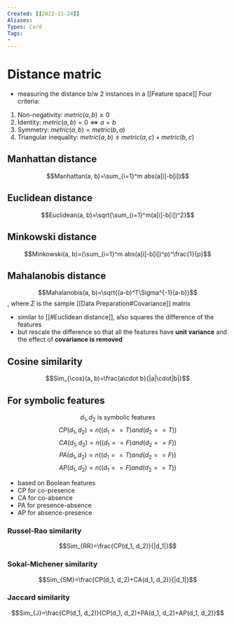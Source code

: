 ```yaml
---
Created: [[2022-11-24]]
Aliases: 
Types: Card
Tags: 
- 
---
```

# Distance matric
- measuring the distance b/w 2 instances in a [[Feature space]]
Four criteria: 
1. Non-negativity: $metric(a, b)\geq 0$
2. Identity: $metric(a, b)=0\Leftrightarrow a=b$
3. Symmetry: $metric(a, b)=metric(b, a)$
4. Triangular inequality: $metric(a, b)\leq metric(a, c)+metric(b, c)$

## Manhattan distance
$$Manhattan(a, b)=\sum_{i=1}^m abs(a[i]-b[i])$$
## Euclidean distance
$$Euclidean(a, b)=\sqrt{\sum_{i=1}^m(a[i]-b[i])^2}$$
## Minkowski distance
$$Minkowski(a, b)=(\sum_{i=1}^m abs(a[i]-b[i])^p)^\frac{1}{p}$$
## Mahalanobis distance
$$Mahalanobis(a, b)=\sqrt{(a-b)^T\Sigma^{-1}(a-b)}$$
, where $\Sigma$ is the sample [[Data Preparation#Covariance]] matrix
- similar to [[#Euclidean distance]], also squares the difference of the features
- but rescale the difference so that all the features have **unit variance** and the effect of **covariance is removed**
## Cosine similarity
$$Sim_{\cos}(a, b)=\frac{a\cdot b}{|a|\cdot|b|}$$
## For symbolic features
$$d_1, d_2\text{ is symbolic features}$$
$$CP(d_1, d_2)=n((d_1==T)and(d_2==T))$$
$$CA(d_1, d_2)=n((d_1==F)and(d_2==F))$$
$$PA(d_1, d_2)=n((d_1==T)and(d_2==F))$$
$$AP(d_1, d_2)=n((d_1==F)and(d_2==T))$$
- based on Boolean features
- CP for co-presence
- CA for co-absence
- PA for presence-absence
- AP for absence-presence
### Russel-Rao similarity
$$Sim_{RR}=\frac{CP(d_1, d_2)}{|d_1|}$$
### Sokal-Michener similarity
$$Sim_{SM}=\frac{CP(d_1, d_2)+CA(d_1, d_2)}{|d_1|}$$
### Jaccard similarity
$$Sim_{J}=\frac{CP(d_1, d_2)}{CP(d_1, d_2)+PA(d_1, d_2)+AP(d_1, d_2)}$$
